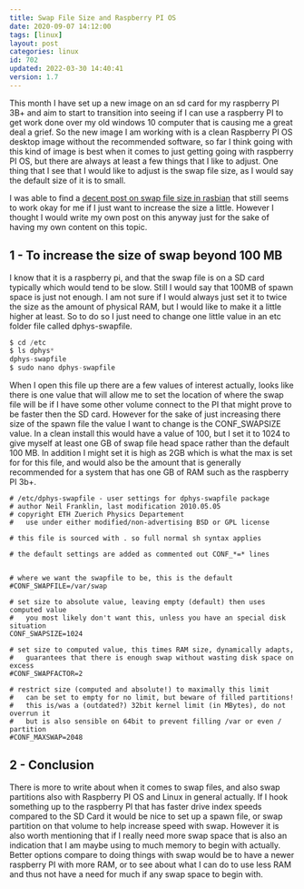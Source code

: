 ```yaml
---
title: Swap File Size and Raspberry PI OS
date: 2020-09-07 14:12:00
tags: [linux]
layout: post
categories: linux
id: 702
updated: 2022-03-30 14:40:41
version: 1.7
---
```


This month I have set up a new image on an sd card for my raspberry PI 3B+ and aim to start to transition into seeing if I can use a raspberry PI to get work done over my old windows 10 computer that is causing me a great deal a grief. So the new image I am working with is a clean Raspberry PI OS desktop image without the recommended software, so far I think going with this kind of image is best when it comes to just getting going with raspberry PI OS, but there are always at least a few things that I like to adjust. One thing that I see that I would like to adjust is the swap file size, as I would say the default size of it is to small. 

I was able to find a [decent post on swap file size in rasbian](https://www.bitpi.co/2015/02/11/how-to-change-raspberry-pis-swapfile-size-on-rasbian/) that still seems to work okay for me if I just want to increase the size a little. However I thought I would write my own post on this anyway just for the sake of having my own content on this topic.

<!-- more -->

## 1 - To increase the size of swap beyond 100 MB

I know that it is a raspberry pi, and that the swap file is on a SD card typically which would tend to be slow. Still I would say that 100MB of spawn space is just not enough. I am not sure if I would always just set it to twice the size as the amount of physical RAM, but I would like to make it a little higher at least. So to do so I just need to change one little value in an etc folder file called dphys-swapfile.

```js
$ cd /etc
$ ls dphys*
dphys-swapfile
$ sudo nano dphys-swapfile
```

When I open this file up there are a few values of interest actually, looks like there is one value that will allow me to set the location of where the swap file will be if I have some other volume connect to the PI that might prove to be faster then the SD card. However for the sake of just increasing there size of the spawn file the value I want to change is the CONF_SWAPSIZE value. In a clean install this would have a value of 100, but I set it to 1024 to give myself at least one GB of swap file head space rather than the default 100 MB. In addition I might set it is high as 2GB which is what the max is set for for this file, and would also be the amount that is generally recommended for a system that has one GB of RAM such as the raspberry PI 3b+.

```
# /etc/dphys-swapfile - user settings for dphys-swapfile package
# author Neil Franklin, last modification 2010.05.05
# copyright ETH Zuerich Physics Departement
#   use under either modified/non-advertising BSD or GPL license
 
# this file is sourced with . so full normal sh syntax applies
 
# the default settings are added as commented out CONF_*=* lines
 
 
# where we want the swapfile to be, this is the default
#CONF_SWAPFILE=/var/swap
 
# set size to absolute value, leaving empty (default) then uses computed value
#   you most likely don't want this, unless you have an special disk situation
CONF_SWAPSIZE=1024
 
# set size to computed value, this times RAM size, dynamically adapts,
#   guarantees that there is enough swap without wasting disk space on excess
#CONF_SWAPFACTOR=2
 
# restrict size (computed and absolute!) to maximally this limit
#   can be set to empty for no limit, but beware of filled partitions!
#   this is/was a (outdated?) 32bit kernel limit (in MBytes), do not overrun it
#   but is also sensible on 64bit to prevent filling /var or even / partition
#CONF_MAXSWAP=2048
```

## 2 - Conclusion

There is more to write about when it comes to swap files, and also swap partitions also with Raspberry PI OS and Linux in general actually. If I hook something up to the raspberry PI that has faster drive index speeds compared to the SD Card it would be nice to set up a spawn file, or swap partition on that volume to help increase speed with swap. However it is also worth mentioning that if I really need more swap space that is also an indication that I am maybe using to much memory to begin with actually. Better options compare to doing things with swap would be to have a newer raspberry PI with more RAM, or to see about what I can do to use less RAM and thus not have a need for much if any swap space to begin with.
